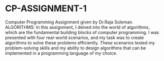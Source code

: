 # CP-ASSIGNMENT-1
Computer Programming Assignment given by Dr.Raja Suleman.  
                                                            ALGORITHMS:
In this assignment, I delved into the world of algorithms, which are the fundamental building blocks of computer programming.
I was  presented with four real-world scenarios, and my task was to create algorithms to solve these problems efficiently.
These scenarios  tested my problem-solving skills and my ability to design algorithms that can be implemented in a programming language of my choice.
